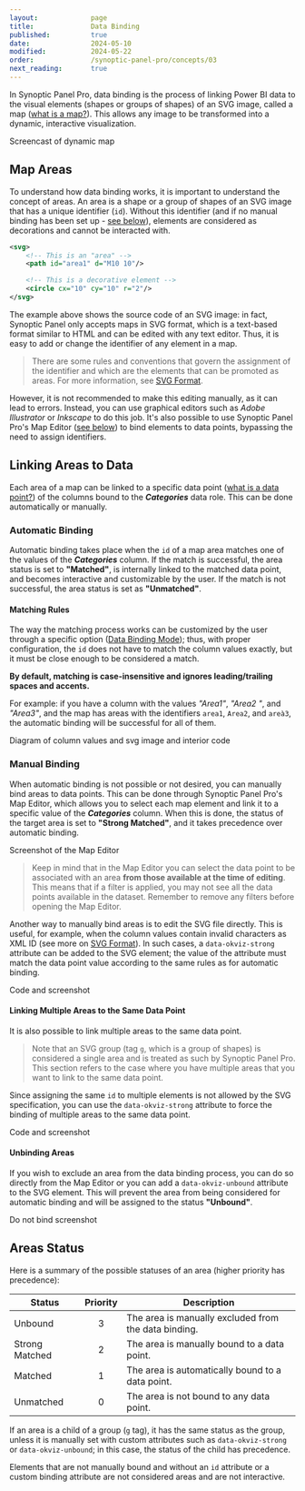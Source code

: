 ```yaml
---
layout:             page
title:              Data Binding
published:          true
date:               2024-05-10
modified:           2024-05-22
order:              /synoptic-panel-pro/concepts/03
next_reading:       true
---
```


In Synoptic Panel Pro, data binding is the process of linking Power BI data to the visual elements (shapes or groups of shapes) of an SVG image, called a map ([what is a map?](./maps/index)). This allows any image to be transformed into a dynamic, interactive visualization.

<todo>Screencast of dynamic map</todo>

## Map Areas

To understand how data binding works, it is important to understand the concept of areas. An area is a shape or a group of shapes of an SVG image that has a unique identifier (`id`). Without this identifier (and if no manual binding has been set up - [see below](#manual-binding)), elements are considered as decorations and cannot be interacted with. 

```svg
<svg>
    <!-- This is an "area" -->
    <path id="area1" d="M10 10"/>

    <!-- This is a decorative element -->
    <circle cx="10" cy="10" r="2"/>
</svg>
```

The example above shows the source code of an SVG image: in fact, Synoptic Panel only accepts maps in SVG format, which is a text-based format similar to HTML and can be edited with any text editor. Thus, it is easy to add or change the identifier of any element in a map. 

> There are some rules and conventions that govern the assignment of the identifier and which are the elements that can be promoted as areas. For more information, see [SVG Format](./maps/svg-format#identifier-id).

However, it is not recommended to make this editing manually, as it can lead to errors. Instead, you can use graphical editors such as *Adobe Illustrator* or *Inkscape* to do this job. It's also possible to use Synoptic Panel Pro's Map Editor ([see below](#manual-binding)) to bind elements to data points, bypassing the need to assign identifiers.


## Linking Areas to Data 

Each area of a map can be linked to a specific data point ([what is a data point?](../../glossary.md#data-point)) of the columns bound to the ***Categories*** data role. This can be done automatically or manually.

### Automatic Binding 

Automatic binding takes place when the `id` of a map area matches one of the values of the ***Categories*** column. If the match is successful, the area status is set to **"Matched"**, is internally linked to the matched data point, and becomes interactive and customizable by the user. If the match is not successful, the area status is set as **"Unmatched"**.

#### Matching Rules

The way the matching process works can be customized by the user through a specific option ([Data Binding Mode](../../options/advanced-settings/data-binding-mode.md)); thus, with proper configuration, the `id` does not have to match the column values exactly, but it must be close enough to be considered a match. 

**By default, matching is case-insensitive and ignores leading/trailing spaces and accents.**

For example: if you have a column with the values *"Area1"*, *"Area2 "*, and *"Area3"*, and the map has areas with the identifiers `area1`, `Area2`, and `areà3`, the automatic binding will be successful for all of them.

<todo>Diagram of column values and svg image and interior code</todo>


### Manual Binding

When automatic binding is not possible or not desired, you can manually bind areas to data points. This can be done through Synoptic Panel Pro's Map Editor, which allows you to select each map element and link it to a specific value of the ***Categories*** column. When this is done, the status of the target area is set to **"Strong Matched"**, and it takes precedence over automatic binding.

<todo>Screenshot of the Map Editor</todo>

> Keep in mind that in the Map Editor you can select the data point to be associated with an area **from those available at the time of editing**. This means that if a filter is applied, you may not see all the data points available in the dataset. Remember to remove any filters before opening the Map Editor.

Another way to manually bind areas is to edit the SVG file directly. This is useful, for example, when the column values contain invalid characters as XML ID (see more on [SVG Format](./maps/svg-format#identifier-id)). In such cases, a `data-okviz-strong` attribute can be added to the SVG element; the value of the attribute must match the data point value according to the same rules as for automatic binding.

<todo>Code and screenshot</todo>

#### Linking Multiple Areas to the Same Data Point

It is also possible to link multiple areas to the same data point.

> Note that an SVG group (tag `g`, which is a group of shapes) is considered a single area and is treated as such by Synoptic Panel Pro. This section refers to the case where you have multiple areas that you want to link to the same data point.

Since assigning the same `id` to multiple elements is not allowed by the SVG specification, you can use the `data-okviz-strong` attribute to force the binding of multiple areas to the same data point.

<todo>Code and screenshot</todo>


#### Unbinding Areas

If you wish to exclude an area from the data binding process, you can do so directly from the Map Editor or you can add a `data-okviz-unbound` attribute to the SVG element. This will prevent the area from being considered for automatic binding and will be assigned to the status **"Unbound"**.

<todo>Do not bind screenshot</todo>

## Areas Status

Here is a summary of the possible statuses of an area (higher priority has precedence):

|Status          |Priority |Description|
|---             |:---:    |---|
|Unbound         |3        |The area is manually excluded from the data binding.|
|Strong Matched  |2        |The area is manually bound to a data point.|
|Matched         |1        |The area is automatically bound to a data point.|
|Unmatched       |0        |The area is not bound to any data point.|

If an area is a child of a group (`g` tag), it has the same status as the group, unless it is manually set with custom attributes such as `data-okviz-strong` or `data-okviz-unbound`; in this case, the status of the child has precedence.

Elements that are not manually bound and without an `id` attribute or a custom binding attribute are not considered areas and are not interactive.
